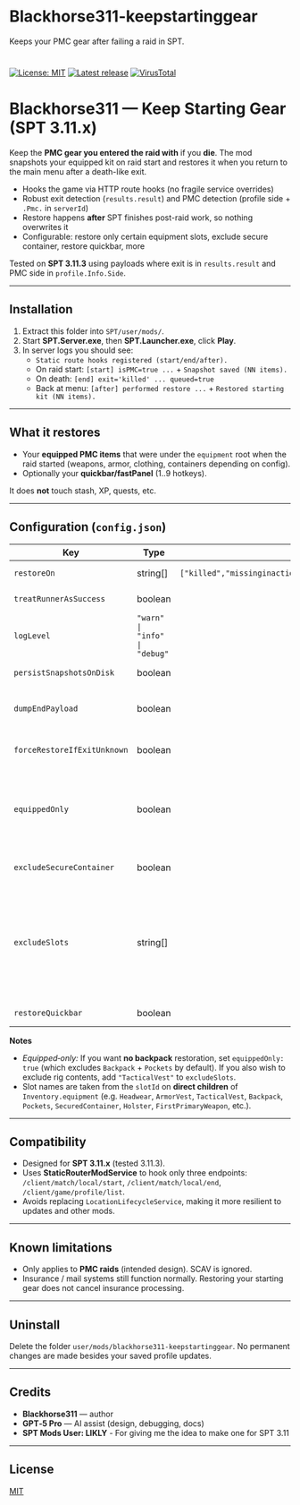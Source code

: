 # Blackhorse311-keepstartinggear
Keeps your PMC gear after failing a raid in SPT.

#
[![License: MIT](https://img.shields.io/badge/License-MIT-yellow.svg)](./LICENSE)
[![Latest release](https://img.shields.io/github/v/release/Blackhorse311/Blackhorse311-keepstartinggear?display_name=tag)](https://github.com/Blackhorse311/Blackhorse311-keepstartinggear/releases)
[![VirusTotal](https://img.shields.io/badge/VirusTotal-Report-blue)](https://www.virustotal.com/gui/file/c2dd859eef77d9ac2d841e79469963d3a21e0098ed616df21c321b0f5d35fedc)

# Blackhorse311 — Keep Starting Gear (SPT 3.11.x)

Keep the **PMC gear you entered the raid with** if you **die**. The mod snapshots your equipped kit on raid start and restores it when you return to the main menu after a death-like exit.

- Hooks the game via HTTP route hooks (no fragile service overrides)
- Robust exit detection (`results.result`) and PMC detection (profile side + `.Pmc.` in `serverId`)
- Restore happens **after** SPT finishes post-raid work, so nothing overwrites it
- Configurable: restore only certain equipment slots, exclude secure container, restore quickbar, more

Tested on **SPT 3.11.3** using payloads where exit is in `results.result` and PMC side in `profile.Info.Side`.

---

## Installation

1. Extract this folder into `SPT/user/mods/`.
2. Start **SPT.Server.exe**, then **SPT.Launcher.exe**, click **Play**.
3. In server logs you should see:
   - `Static route hooks registered (start/end/after).`
   - On raid start: `[start] isPMC=true ...` + `Snapshot saved (NN items).`
   - On death: `[end] exit='killed' ... queued=true`
   - Back at menu: `[after] performed restore ...` + `Restored starting kit (NN items).`

---

## What it restores

- Your **equipped PMC items** that were under the `equipment` root when the raid started (weapons, armor, clothing, containers depending on config).
- Optionally your **quickbar/fastPanel** (1..9 hotkeys).

It does **not** touch stash, XP, quests, etc.

---

## Configuration (`config.json`)

| Key | Type | Default | Description |
|---|---|---:|---|
| `restoreOn` | string[] | `["killed","missinginaction","mia","left"]` | Exit results that trigger a restore. |
| `treatRunnerAsSuccess` | boolean | `true` | If `true`, **Runner** exit will **not** restore. |
| `logLevel` | `"warn" \| "info" \| "debug"` | `"warn"` | Amount of logging. |
| `persistSnapshotsOnDisk` | boolean | `true` | Also write snapshot files under `state/`. |
| `dumpEndPayload` | boolean | `false` | Dump raw `/end` body to `state/last-end-payload-<sid>.json` (debug). |
| `forceRestoreIfExitUnknown` | boolean | `false` | Restore even if exit is missing/unknown. |
| `equippedOnly` | boolean | `false` | Convenience mode that **defaults** to excluding container slots (`Backpack`, `Pockets`). Combine with `excludeSlots` for finer control. |
| `excludeSecureContainer` | boolean | `false` | Exclude `SecuredContainer` from restore. |
| `excludeSlots` | string[] | `[]` | Names of **root equipment slots** to exclude entirely (root + all contents). Examples: `"Backpack"`, `"Pockets"`, `"TacticalVest"`, `"SecuredContainer"`. |
| `restoreQuickbar` | boolean | `true` | Restore fastPanel (1..9 hotkeys). |

**Notes**

- *Equipped‑only:* If you want **no backpack** restoration, set `equippedOnly: true` (which excludes `Backpack` + `Pockets` by default). If you also wish to exclude rig contents, add `"TacticalVest"` to `excludeSlots`.
- Slot names are taken from the `slotId` on **direct children** of `Inventory.equipment` (e.g. `Headwear`, `ArmorVest`, `TacticalVest`, `Backpack`, `Pockets`, `SecuredContainer`, `Holster`, `FirstPrimaryWeapon`, etc.).

---

## Compatibility

- Designed for **SPT 3.11.x** (tested 3.11.3).
- Uses **StaticRouterModService** to hook only three endpoints: `/client/match/local/start`, `/client/match/local/end`, `/client/game/profile/list`.
- Avoids replacing `LocationLifecycleService`, making it more resilient to updates and other mods.

---

## Known limitations

- Only applies to **PMC raids** (intended design). SCAV is ignored.
- Insurance / mail systems still function normally. Restoring your starting gear does not cancel insurance processing.

---

## Uninstall

Delete the folder `user/mods/blackhorse311-keepstartinggear`. No permanent changes are made besides your saved profile updates.

---

## Credits

- **Blackhorse311** — author  
- **GPT‑5 Pro** — AI assist (design, debugging, docs)
- **SPT Mods User: LIKLY** - For giving me the idea to make one for SPT 3.11

---

## License

[MIT](./LICENSE)
